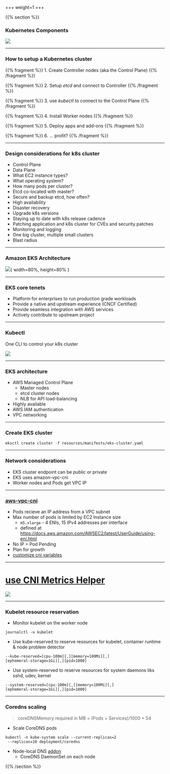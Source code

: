 +++
weight=1
+++

{{% section %}}

### Kubernetes Components

![](images/k8s-cluster-1.png)

---

### How to setup a Kubernetes cluster

{{% fragment %}} 1. Create Controller nodes (aka the Control Plane) {{% /fragment %}}

{{% fragment %}} 2. Setup *etcd* and connect to Controller {{% /fragment %}}

{{% fragment %}} 3. use *kubectl* to connect to the Control Plane {{% /fragment %}}

{{% fragment %}} 4. Install Worker nodes {{% /fragment %}}

{{% fragment %}} 5. Deploy apps and add-ons {{% /fragment %}}

{{% fragment %}} 6. ... profit? {{% /fragment %}}

---

### Design considerations for k8s cluster

- Control Plane
- Data Plane
- What EC2 instance types?
- What operating system?
- How many pods per cluster?
- Etcd co-located with master?
- Secure and backup etcd, how often?
- High availability
- Disaster recovery
- Upgrade k8s versions
- Staying up to date with k8s release cadence
- Patching application and k8s cluster for CVEs and security patches
- Monitoring and logging
- One big cluster, multiple small clusters
- Blast radius


---

### Amazon EKS Architecture

![](images/k8s-cluster-2.png){ width=80%, height=80% } 

---

### EKS core tenets

- Platform for enterprises to run production grade workloads
- Provide a native and upstream experience (CNCF Certified)
- Provide seamless integration with AWS services
- Actively contribute to upstream project

---

### Kubectl

One CLI to control your k8s cluster

![](images/k8s-cluster-3.png)

---

### EKS architecture

- AWS Managed Control Plane
  - Master nodes
  - etcd cluster nodes
  - NLB for API load-balancing
- Highly available
- AWS IAM authentication
- VPC networking


<!-- 
---

### Master node components

- **apiserver:** exposes APIs for  master nodes 
- **scheduler:** decides which pod should run on which worker node
- **controller manager:** makes changes attempting to move the current state towards the desired state
- **etcd:** key/value data store used to store cluster state

---

### etcd design 
- Minimum 3 etcd servers 
- Spread across availability zones
- Uses RAFT protocol

---

### Worker node components
- [**kubelet:**](https://kubernetes.io/docs/reference/command-line-tools-reference/kubelet/) handles communication between worker and master nodes
- [**kube-proxy:**](https://kubernetes.io/docs/reference/command-line-tools-reference/kube-proxy/) handles communication between pods, nodes, and the outside world
- **container runtime:** runs containers on the node.

-->

---

### Create EKS cluster

```
eksctl create cluster -f resources/manifests/eks-cluster.yaml
```

---

### Network considerations

- EKS cluster endpoint can be public or private
- EKS uses amazon-vpc-cni
- Worker nodes and Pods get VPC IP

---

### [aws-vpc-cni](https://github.com/aws/amazon-vpc-cni-k8s)

- Pods recieve an IP address from a VPC subnet
- Max number of pods is limited by EC2 Instance size
  - `m5.xlarge` - 4 ENIs, 15 IPv4 addresses per interface
  - defined at https://docs.aws.amazon.com/AWSEC2/latest/UserGuide/using-eni.html
- No IP = Pod Pending
- Plan for growth
- [customize cni variables](https://docs.aws.amazon.com/eks/latest/userguide/cni-env-vars.html)


---

# [use CNI Metrics Helper](https://docs.aws.amazon.com/eks/latest/userguide/cni-metrics-helper.html)
![](https://docs.aws.amazon.com/eks/latest/userguide/images/EKS_CNI_metrics.png)


---

### Kubelet resource reservation
- Monitor kubelet on the worker node

```
journalctl -u kubelet
```

- Use kube-reserved to reserve resources for kubelet, container runtime & node problem detector

```
--kube-reserved=[cpu-100m][,][memory=100Mi][,]
[ephemeral-storage=1Gi][,][pid=1000]
```

- Use system-reserved to reserve resources for system daemons liks sshd, udev, kernel
```
--system-reserved=[cpu-100m][,][memory=100Mi][,]
[ephemeral-storage=1Gi][,][pid=1000]
```


---

### Coredns scaling

> coreDNSMemory required in MB = (Pods + Services)/1000 + 54

- Scale CoreDNS pods 
```
kubectl -n kube-system scale --current-replicas=2
 --replicas=10 deployment/coredns
```
- Node-local DNS [addon](https://github.com/kubernetes/kubernetes/tree/master/cluster/addons/dns/nodelocaldns)
    - CoreDNS DaemonSet on each node


{{% /section %}}
